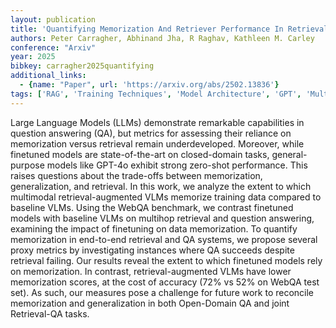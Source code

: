 ```yaml
---
layout: publication
title: 'Quantifying Memorization And Retriever Performance In Retrieval-augmented Vision-language Models'
authors: Peter Carragher, Abhinand Jha, R Raghav, Kathleen M. Carley
conference: "Arxiv"
year: 2025
bibkey: carragher2025quantifying
additional_links:
  - {name: "Paper", url: 'https://arxiv.org/abs/2502.13836'}
tags: ['RAG', 'Training Techniques', 'Model Architecture', 'GPT', 'Multimodal Models']
---
```

Large Language Models (LLMs) demonstrate remarkable capabilities in question
answering (QA), but metrics for assessing their reliance on memorization versus
retrieval remain underdeveloped. Moreover, while finetuned models are
state-of-the-art on closed-domain tasks, general-purpose models like GPT-4o
exhibit strong zero-shot performance. This raises questions about the
trade-offs between memorization, generalization, and retrieval. In this work,
we analyze the extent to which multimodal retrieval-augmented VLMs memorize
training data compared to baseline VLMs. Using the WebQA benchmark, we contrast
finetuned models with baseline VLMs on multihop retrieval and question
answering, examining the impact of finetuning on data memorization. To quantify
memorization in end-to-end retrieval and QA systems, we propose several proxy
metrics by investigating instances where QA succeeds despite retrieval failing.
Our results reveal the extent to which finetuned models rely on memorization.
In contrast, retrieval-augmented VLMs have lower memorization scores, at the
cost of accuracy (72% vs 52% on WebQA test set). As such, our measures pose a
challenge for future work to reconcile memorization and generalization in both
Open-Domain QA and joint Retrieval-QA tasks.

